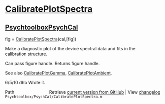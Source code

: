 # [CalibratePlotSpectra](CalibratePlotSpectra)
## [Psychtoolbox](Psychtoolbox)[PsychCal](PsychCal)

fig = [CalibratePlotSpectra](CalibratePlotSpectra)(cal,[fig])  
  
Make a diagnostic plot of the device spectral data and fits in the  
calibration structure.  
  
Can pass figure handle. Returns figure handle.  
  
See also [CalibratePlotGamma](CalibratePlotGamma), [CalibratePlotAmbient](CalibratePlotAmbient).  
  
6/5/10  dhb  Wrote it.  




<div class="code_header" style="text-align:right;">
  <span style="float:left;">Path&nbsp;&nbsp;</span> <span class="counter">Retrieve <a href=
  "https://raw.github.com/Psychtoolbox-3/Psychtoolbox-3/beta/Psychtoolbox/PsychCal/CalibratePlotSpectra.m">current version from GitHub</a> | View <a href=
  "https://github.com/Psychtoolbox-3/Psychtoolbox-3/commits/beta/Psychtoolbox/PsychCal/CalibratePlotSpectra.m">changelog</a></span>
</div>
<div class="code">
  <code>Psychtoolbox/PsychCal/CalibratePlotSpectra.m</code>
</div>

